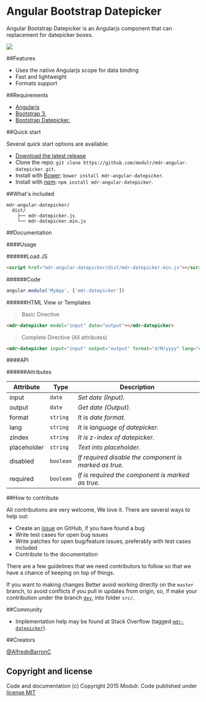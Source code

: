 # Angular Bootstrap Datepicker
Angular Bootstrap Datepicker is an Angularjs component that can replacement for datepicker boxes.


![](http://modulr.io/img/preview/mdr-angular-datepicker.png)

##Features

- Uses the native Angularjs scope for data binding
- Fast and lightweight
- Formats support


##Requirements

- [Angularjs](https://angularjs.org/)
- [Bootstrap 3.](http://getbootstrap.com/)
- [Bootstrap Datepicker.](https://github.com/eternicode/bootstrap-datepicker)

##Quick start

Several quick start options are available:

- [Download the latest release](https://github.com/modulr/mdr-angular-datepicker/archive/master.zip)
- Clone the repo: `git clone https://github.com/modulr/mdr-angular-datepicker.git`.
- Install with [Bower](http://bower.io/): `bower install mdr-angular-datepicker`.
- Install with [npm](https://www.npmjs.com): `npm install mdr-angular-datepicker`.

##What's included

```
mdr-angular-datepicker/
  dist/
    ├── mdr-datepicker.js
    └── mdr-datepicker.min.js
```

##Documentation

####Usage

######Load JS

```html
<script href="mdr-angular-datepicker/dist/mdr-datepicker.min.js"></script>
```

######Code

```js
angular.module('MyApp', ['mdr.datepicker'])
```

######HTML View or Templates

> Basic Directive

```html
<mdr-datepicker model="input" date="output"></mdr-datepicker>
```

> Complete Directive (All attributes)

```html
<mdr-datepicker input="input" output="output" format="d/M/yyyy" lang="es" zindex="10000" placeholder="dd/M/yyyy" disabled="true" required="true"></mdr-datepicker>
```

####API

######Attributes

Attribute | Type | Description
--- | --- | ---
input | `date` | *Set date (Input).*
output | `date` | *Get date (Output).*
format | `string` | *It is date format.*
lang | `string` | *It is language of datepicker.*
zindex | `string` | *It is z-index of datepicker.*
placeholder | `string` | *Text into placeholder.*
disabled | `boolean` | *If required disable the component is marked as true.*
required | `boolean` | *If is required the component is marked as true.*

##How to contribute

All contributions are very welcome, We love it. There are several ways to help out:

- Create an [issue](https://github.com/modulr/mdr-angular-datepicker/issues) on GitHub, if you have found a bug
- Write test cases for open bug issues
- Write patches for open bug/feature issues, preferably with test cases included
- Contribute to the documentation

There are a few guidelines that we need contributors to follow so that we have a chance of keeping on top of things.

If you want to making changes Better avoid working directly on the `master` branch, to avoid conflicts if you pull in updates from origin, so, if make your contribution under the branch [`dev`](https://github.com/modulr/mdr-angular-datepicker/tree/dev), into folder `src/`.

##Community

- Implementation help may be found at Stack Overflow (tagged [`mdr-datepicker`](http://stackoverflow.com/questions/tagged/mdr-datepicker)).

##Creators

[@AlfredoBarronC](https://twitter.com/AlfredoBarronC)

## Copyright and license

Code and documentation (c) Copyright 2015 Modulr. Code published under [license MIT](https://github.com/modulr/mdr-angular-datepicker/blob/master/LICENSE)
